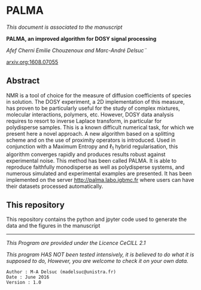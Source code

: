 # PALMA




*This document is associated to the manuscript*

**PALMA, an improved algorithm for DOSY signal processing**

*Afef Cherni Emilie Chouzenoux and Marc-André Delsuc¨*

[arxiv.org:1608.07055](https://arxiv.org/abs/1608.07055)

## Abstract
NMR is a tool of choice for the measure of diffusion coefficients of species in solution.
The DOSY experiment, a 2D implementation of this measure, has proven to be particularly useful for the study of complex mixtures, molecular interactions, polymers, etc.
However, DOSY data analysis requires to resort to inverse Laplace transform, in particular for polydisperse samples.
This is a known difficult numerical task, for which we present here a novel approach.
A new algorithm based on a splitting scheme and on the use of proximity operators is introduced.
Used in conjunction with a Maximum Entropy and $\ell_1$  hybrid regularisation, this algorithm converges rapidly and produces results robust against experimental noise.
This method has been called PALMA.
It is able to reproduce faithfully monodisperse as well as polydisperse systems, and numerous simulated and experimental examples are presented.
It has been implemented on the server http://palma.labo.igbmc.fr where users can have their datasets processed automatically.

## This repository
This repository contains the python and jpyter code used to generate the data and the figures in the manuscript


---
*This Program are provided under the Licence CeCILL 2.1*

*This program HAS NOT been tested intensively, it is believed to do what it is supposed to do, However, you are welcome to check it on your own data.*

    Author : M-A Delsuc (madelsuc@unistra.fr)
    Date : June 2016
    Version : 1.0
